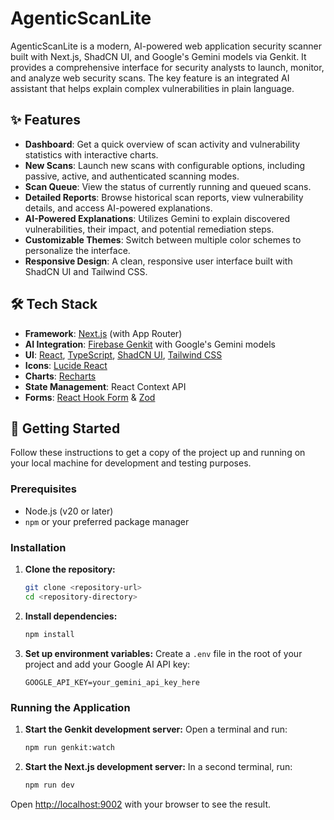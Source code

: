 # AgenticScanLite

AgenticScanLite is a modern, AI-powered web application security scanner built with Next.js, ShadCN UI, and Google's Gemini models via Genkit. It provides a comprehensive interface for security analysts to launch, monitor, and analyze web security scans. The key feature is an integrated AI assistant that helps explain complex vulnerabilities in plain language.

## ✨ Features

- **Dashboard**: Get a quick overview of scan activity and vulnerability statistics with interactive charts.
- **New Scans**: Launch new scans with configurable options, including passive, active, and authenticated scanning modes.
- **Scan Queue**: View the status of currently running and queued scans.
- **Detailed Reports**: Browse historical scan reports, view vulnerability details, and access AI-powered explanations.
- **AI-Powered Explanations**: Utilizes Gemini to explain discovered vulnerabilities, their impact, and potential remediation steps.
- **Customizable Themes**: Switch between multiple color schemes to personalize the interface.
- **Responsive Design**: A clean, responsive user interface built with ShadCN UI and Tailwind CSS.

## 🛠️ Tech Stack

- **Framework**: [Next.js](https://nextjs.org/) (with App Router)
- **AI Integration**: [Firebase Genkit](https://firebase.google.com/docs/genkit) with Google's Gemini models
- **UI**: [React](https://react.dev/), [TypeScript](https://www.typescriptlang.org/), [ShadCN UI](https://ui.shadcn.com/), [Tailwind CSS](https://tailwindcss.com/)
- **Icons**: [Lucide React](https://lucide.dev/guide/packages/lucide-react)
- **Charts**: [Recharts](https://recharts.org/)
- **State Management**: React Context API
- **Forms**: [React Hook Form](https://react-hook-form.com/) & [Zod](https://zod.dev/)

## 🚀 Getting Started

Follow these instructions to get a copy of the project up and running on your local machine for development and testing purposes.

### Prerequisites

- Node.js (v20 or later)
- `npm` or your preferred package manager

### Installation

1.  **Clone the repository:**
    ```bash
    git clone <repository-url>
    cd <repository-directory>
    ```

2.  **Install dependencies:**
    ```bash
    npm install
    ```

3.  **Set up environment variables:**
    Create a `.env` file in the root of your project and add your Google AI API key:
    ```env
    GOOGLE_API_KEY=your_gemini_api_key_here
    ```

### Running the Application

1.  **Start the Genkit development server:**
    Open a terminal and run:
    ```bash
    npm run genkit:watch
    ```

2.  **Start the Next.js development server:**
    In a second terminal, run:
    ```bash
    npm run dev
    ```

Open [http://localhost:9002](http://localhost:9002) with your browser to see the result.
